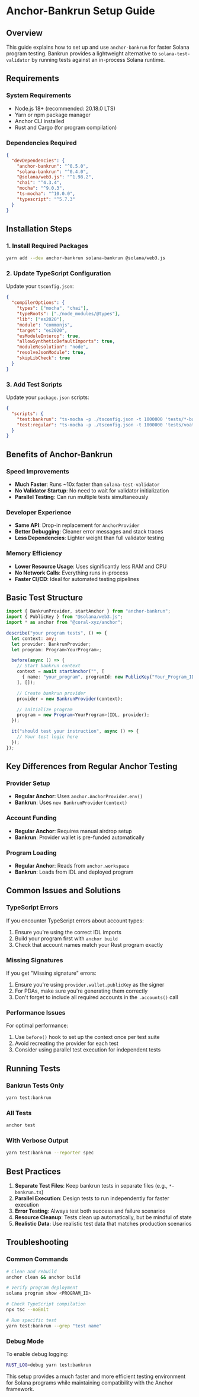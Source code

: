 # Anchor-Bankrun Setup Guide

## Overview
This guide explains how to set up and use `anchor-bankrun` for faster Solana program testing. Bankrun provides a lightweight alternative to `solana-test-validator` by running tests against an in-process Solana runtime.

## Requirements

### System Requirements
- Node.js 18+ (recommended: 20.18.0 LTS)
- Yarn or npm package manager
- Anchor CLI installed
- Rust and Cargo (for program compilation)

### Dependencies Required
```json
{
  "devDependencies": {
    "anchor-bankrun": "^0.5.0",
    "solana-bankrun": "^0.4.0",
    "@solana/web3.js": "^1.98.2",
    "chai": "^4.3.4",
    "mocha": "^9.0.3",
    "ts-mocha": "^10.0.0",
    "typescript": "^5.7.3"
  }
}
```

## Installation Steps

### 1. Install Required Packages
```bash
yarn add --dev anchor-bankrun solana-bankrun @solana/web3.js
```

### 2. Update TypeScript Configuration
Update your `tsconfig.json`:
```json
{
  "compilerOptions": {
    "types": ["mocha", "chai"],
    "typeRoots": ["./node_modules/@types"],
    "lib": ["es2020"],
    "module": "commonjs",
    "target": "es2020",
    "esModuleInterop": true,
    "allowSyntheticDefaultImports": true,
    "moduleResolution": "node",
    "resolveJsonModule": true,
    "skipLibCheck": true
  }
}
```

### 3. Add Test Scripts
Update your `package.json` scripts:
```json
{
  "scripts": {
    "test:bankrun": "ts-mocha -p ./tsconfig.json -t 1000000 'tests/*-bankrun.ts'",
    "test:regular": "ts-mocha -p ./tsconfig.json -t 1000000 'tests/voating.ts'"
  }
}
```

## Benefits of Anchor-Bankrun

### Speed Improvements
- **Much Faster**: Runs ~10x faster than `solana-test-validator`
- **No Validator Startup**: No need to wait for validator initialization
- **Parallel Testing**: Can run multiple tests simultaneously

### Developer Experience
- **Same API**: Drop-in replacement for `AnchorProvider`
- **Better Debugging**: Cleaner error messages and stack traces
- **Less Dependencies**: Lighter weight than full validator testing

### Memory Efficiency
- **Lower Resource Usage**: Uses significantly less RAM and CPU
- **No Network Calls**: Everything runs in-process
- **Faster CI/CD**: Ideal for automated testing pipelines

## Basic Test Structure

```typescript
import { BankrunProvider, startAnchor } from "anchor-bankrun";
import { PublicKey } from "@solana/web3.js";
import * as anchor from "@coral-xyz/anchor";

describe("your program tests", () => {
  let context: any;
  let provider: BankrunProvider;
  let program: Program<YourProgram>;

  before(async () => {
    // Start bankrun context
    context = await startAnchor("", [
      { name: "your_program", programId: new PublicKey("Your_Program_ID") }
    ], []);

    // Create bankrun provider
    provider = new BankrunProvider(context);

    // Initialize program
    program = new Program<YourProgram>(IDL, provider);
  });

  it("should test your instruction", async () => {
    // Your test logic here
  });
});
```

## Key Differences from Regular Anchor Testing

### Provider Setup
- **Regular Anchor**: Uses `anchor.AnchorProvider.env()`
- **Bankrun**: Uses `new BankrunProvider(context)`

### Account Funding
- **Regular Anchor**: Requires manual airdrop setup
- **Bankrun**: Provider wallet is pre-funded automatically

### Program Loading
- **Regular Anchor**: Reads from `anchor.workspace`
- **Bankrun**: Loads from IDL and deployed program

## Common Issues and Solutions

### TypeScript Errors
If you encounter TypeScript errors about account types:
1. Ensure you're using the correct IDL imports
2. Build your program first with `anchor build`
3. Check that account names match your Rust program exactly

### Missing Signatures
If you get "Missing signature" errors:
1. Ensure you're using `provider.wallet.publicKey` as the signer
2. For PDAs, make sure you're generating them correctly
3. Don't forget to include all required accounts in the `.accounts()` call

### Performance Issues
For optimal performance:
1. Use `before()` hook to set up the context once per test suite
2. Avoid recreating the provider for each test
3. Consider using parallel test execution for independent tests

## Running Tests

### Bankrun Tests Only
```bash
yarn test:bankrun
```

### All Tests
```bash
anchor test
```

### With Verbose Output
```bash
yarn test:bankrun --reporter spec
```

## Best Practices

1. **Separate Test Files**: Keep bankrun tests in separate files (e.g., `*-bankrun.ts`)
2. **Parallel Execution**: Design tests to run independently for faster execution
3. **Error Testing**: Always test both success and failure scenarios
4. **Resource Cleanup**: Tests clean up automatically, but be mindful of state
5. **Realistic Data**: Use realistic test data that matches production scenarios

## Troubleshooting

### Common Commands
```bash
# Clean and rebuild
anchor clean && anchor build

# Verify program deployment
solana program show <PROGRAM_ID>

# Check TypeScript compilation
npx tsc --noEmit

# Run specific test
yarn test:bankrun --grep "test name"
```

### Debug Mode
To enable debug logging:
```bash
RUST_LOG=debug yarn test:bankrun
```

This setup provides a much faster and more efficient testing environment for Solana programs while maintaining compatibility with the Anchor framework.
